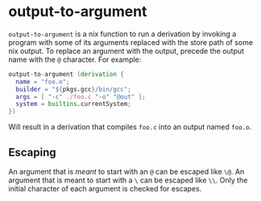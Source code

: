 output-to-argument
===================

`output-to-argument` is a nix function to run a derivation by invoking a
program with some of its arguments replaced with the store path of some nix
output. To replace an argument with the output, precede the output name with
the `@` character. For example:

```nix
output-to-argument (derivation {
  name = "foo.o";
  builder = "${pkgs.gcc}/bin/gcc";
  args = [ "-c" ./foo.c "-o" "@out" ];
  system = builtins.currentSystem;
})
```

Will result in a derivation that compiles `foo.c` into an output named `foo.o`.

Escaping
---------

An argument that is *meant* to start with an `@` can be escaped like `\@`. An
argument that is meant to start with a `\` can be escaped like `\\`. Only the
initial character of each argument is checked for escapes.
